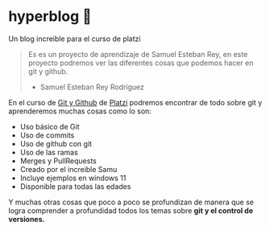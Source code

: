 # hyperblog 📓
Un blog increible para el curso de platzi
>Es es un proyecto de aprendizaje de Samuel Esteban Rey, en este proyecto podremos ver las diferentes cosas que podemos hacer en git y github.
> - Samuel Esteban Rey Rodríguez

En el curso de [Git y Github](https://platzi.com/cursos/git-github/) de [Platzi](https://platzi.com) podremos encontrar de todo sobre git y aprenderemos muchas cosas como lo son:
 * Uso básico de Git
 * Uso de commits
 * Uso de github con git
 * Uso de las ramas
 * Merges y PullRequests
 * Creado por el increible Samu
 * Incluye ejemplos en windows 11 
 * Disponible para todas las edades

Y muchas otras cosas que poco a poco se profundizan de manera que se logra comprender a profundidad todos los temas sobre **git y el control de versiones.**